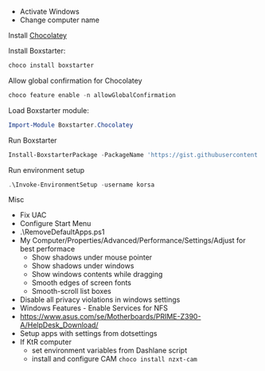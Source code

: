 * Activate Windows
* Change computer name

Install [Chocolatey](https://chocolatey.org/install)

Install Boxstarter:
```powershell
choco install boxstarter
```

Allow global confirmation for Chocolatey
```powershell
choco feature enable -n allowGlobalConfirmation
```

Load Boxstarter module:
```powershell
Import-Module Boxstarter.Chocolatey
```

Run Boxstarter
```powershell
Install-BoxstarterPackage -PackageName 'https://gist.githubusercontent.com/kattenpejst/36005ac4d2c53fbfabf7fd52182033f3/raw/1e0dad6181376b96fc316156e7702e6ce0c97db5/boxstarter-win10-dev.txt' -DisableReboots
```

Run environment setup
```powershell
.\Invoke-EnvironmentSetup -username korsa
```

Misc
* Fix UAC
* Configure Start Menu
* .\RemoveDefaultApps.ps1
* My Computer/Properties/Advanced/Performance/Settings/Adjust for best performace
  - Show shadows under mouse pointer
  - Show shadows under windows
  - Show windows contents while dragging
  - Smooth edges of screen fonts
  - Smooth-scroll list boxes
* Disable all privacy violations in windows settings
* Windows Features - Enable Services for NFS
* https://www.asus.com/se/Motherboards/PRIME-Z390-A/HelpDesk_Download/
* Setup apps with settings from dotsettings
* If KtR computer
  - set environment variables from Dashlane script
  - install and configure CAM `choco install nzxt-cam`

